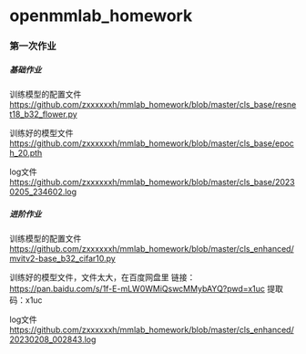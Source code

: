 # openmmlab_homework
### 第一次作业
##### 基础作业
训练模型的配置文件   https://github.com/zxxxxxxh/mmlab_homework/blob/master/cls_base/resnet18_b32_flower.py

训练好的模型文件   https://github.com/zxxxxxxh/mmlab_homework/blob/master/cls_base/epoch_20.pth

log文件   https://github.com/zxxxxxxh/mmlab_homework/blob/master/cls_base/20230205_234602.log

##### 进阶作业
训练模型的配置文件   https://github.com/zxxxxxxh/mmlab_homework/blob/master/cls_enhanced/mvitv2-base_b32_cifar10.py

训练好的模型文件，文件太大，在百度网盘里   链接：https://pan.baidu.com/s/1f-E-mLW0WMiQswcMMybAYQ?pwd=x1uc 
提取码：x1uc

log文件   https://github.com/zxxxxxxh/mmlab_homework/blob/master/cls_enhanced/20230208_002843.log
